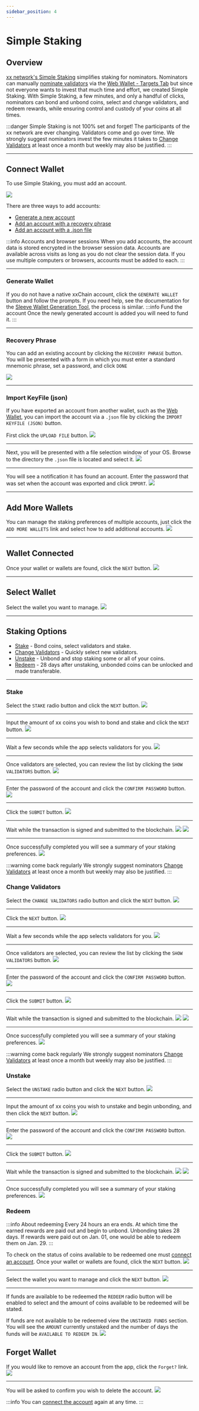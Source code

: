 ```yaml
---
sidebar_position: 4
---
```

# Simple Staking

## Overview
[xx network's Simple Staking](https://staking.xx.network) simplifies staking for nominators. Nominators can manually [nominate validators](webWallet/staking/nominate) via the [Web Wallet - Targets Tab](https://wallet.xx.network/#/staking/targets) but since not everyone wants to invest that much time and effort, we created Simple Staking. With Simple Staking, a few minutes, and only a handful of clicks, nominators can bond and unbond coins, select and change validators, and redeem rewards, while ensuring control and custody of your coins at all times.

:::danger Simple Staking is not 100% set and forget!
The participants of the xx network are ever changing. Validators come and go over time. We strongly suggest nominators invest the few minutes it takes to [Change Validators](#change-validators) at least once a month but weekly may also be justified.
:::
***
## Connect Wallet

To use Simple Staking, you must add an account.

![](@site/static/img/simple-staking/landing-no-wallet.png)

There are three ways to add accounts:
 * [Generate a new account](#generate-wallet)
 * [Add an account with a recovery phrase](#recovery-phrase)
 * [Add an account with a .json file](#import-keyfile-json)

:::info Accounts and browser sessions
When you add accounts, the account data is stored encrypted in the browser session data. Accounts are available across visits as long as you do not clear the session data. If you use multiple computers or browsers, accounts must be added to each.
:::
***
### Generate Wallet

If you do not have a native xxChain account, click the `GENERATE WALLET` button and follow the prompts. If you need help, see the documentation for the [Sleeve Wallet Generation Tool](sleeve), the process is similar. 
:::info Fund the account
Once the newly generated account is added you will need to fund it.
:::
***
### Recovery Phrase

You can add an existing account by clicking the `RECOVERY PHRASE` button. You will be presented with a form in which you must enter a standard mnemonic phrase, set a password, and click `DONE`

![](@site/static/img/simple-staking/connect-recovery-phrase.png)
***
### Import KeyFile (json)

If you have exported an account from another wallet, such as the [Web Wallet](https://wallet.xx.network/#/accounts), you can import the account via a `.json` file by clicking the `IMPORT KEYFILE (JSON)` button.

First click the `UPLOAD FILE` button.
![](@site/static/img/simple-staking/connect-import.png)
***
Next, you will be presented with a file selection window of your OS. Browse to the directory the `.json` file is located and select it.
![](@site/static/img/simple-staking/connect-import-select-json.png)
***
You will see a notification it has found an account. Enter the password that was set when the account was exported and click `IMPORT`.
![](@site/static/img/simple-staking/connect-import-found.png)
***
## Add More Wallets

You can manage the staking preferences of multiple accounts, just click the `ADD MORE WALLETS` link and select how to add additional accounts.
![](@site/static/img/simple-staking/connect-add-more-wallets.png)
***

## Wallet Connected

Once your wallet or wallets are found, click the `NEXT` button.
![](@site/static/img/simple-staking/connect-wallet-found.png)
***

## Select Wallet

Select the wallet you want to manage.
![](@site/static/img/simple-staking/select.png)
***

## Staking Options

 * [Stake](#stake) - Bond coins, select validators and stake.
 * [Change Validators](#change-validators) - Quickly select new validators.
 * [Unstake](#unstake) - Unbond and stop staking some or all of your coins. 
 * [Redeem](#redeem) - 28 days after unstaking, unbonded coins can be unlocked and made transferable.
***
### Stake

Select the `STAKE` radio button and click the `NEXT` button.
![](@site/static/img/simple-staking/staking-options-stake.png)
***
Input the amount of xx coins you wish to bond and stake and click the `NEXT` button.
![](@site/static/img/simple-staking/input-amount.png)
***
Wait a few seconds while the app selects validators for you.
![](@site/static/img/simple-staking/nominate-selecting.png)
***
Once validators are selected, you can review the list by clicking the `SHOW VALIDATORS` button.
![](@site/static/img/simple-staking/nominate-show.png)
***
Enter the password of the account and click the `CONFIRM PASSWORD` button.
![](@site/static/img/simple-staking/nominate-confirm-password.png)
***
Click the `SUBMIT` button.
![](@site/static/img/simple-staking/nominate-submit.png)
***
Wait while the transaction is signed and submitted to the blockchain.
![](@site/static/img/simple-staking/sign.png)
![](@site/static/img/simple-staking/waiting.png)
***
Once successfully completed you will see a summary of your staking preferences.
![](@site/static/img/simple-staking/finish.png)

:::warning come back regularly
We strongly suggest nominators [Change Validators](#change-validators) at least once a month but weekly may also be justified.
:::

### Change Validators

Select the `CHANGE VALIDATORS` radio button and click the `NEXT` button.
![](@site/static/img/simple-staking/staking-options-change-01.png)
***
Click the `NEXT` button.
![](@site/static/img/simple-staking/staking-options-change-02.png)
***
Wait a few seconds while the app selects validators for you.
![](@site/static/img/simple-staking/nominate-selecting.png)
***
Once validators are selected, you can review the list by clicking the `SHOW VALIDATORS` button.
![](@site/static/img/simple-staking/nominate-show.png)
***
Enter the password of the account and click the `CONFIRM PASSWORD` button.
![](@site/static/img/simple-staking/nominate-confirm-password.png)
***
Click the `SUBMIT` button.
![](@site/static/img/simple-staking/nominate-submit.png)
***
Wait while the transaction is signed and submitted to the blockchain.
![](@site/static/img/simple-staking/sign.png)
![](@site/static/img/simple-staking/waiting.png)
***
Once successfully completed you will see a summary of your staking preferences.
![](@site/static/img/simple-staking/finish.png)

:::warning come back regularly
We strongly suggest nominators [Change Validators](#change-validators) at least once a month but weekly may also be justified.
:::

### Unstake

Select the `UNSTAKE` radio button and click the `NEXT` button.
![](@site/static/img/simple-staking/staking-options-unstake.png)
***
Input the amount of xx coins you wish to unstake and begin unbonding, and then click the `NEXT` button.
![](@site/static/img/simple-staking/input-amount-unstake.png)
***
Enter the password of the account and click the `CONFIRM PASSWORD` button.
![](@site/static/img/simple-staking/unstake-amount-confirm.png)
***
Click the `SUBMIT` button.
![](@site/static/img/simple-staking/unstake-submit.png)
***
Wait while the transaction is signed and submitted to the blockchain.
![](@site/static/img/simple-staking/sign.png)
![](@site/static/img/simple-staking/waiting.png)
***
Once successfully completed you will see a summary of your staking preferences.
![](@site/static/img/simple-staking/unstake-finish.png)

### Redeem

:::info About redeeming
Every 24 hours an era ends. At which time the earned rewards are paid out and begin to unbond. Unbonding takes 28 days. If rewards were paid out on Jan. 01, one would be able to redeem them on Jan. 29.
:::

To check on the status of coins available to be redeemed one must [connect an account](#connect-wallet).
Once your wallet or wallets are found, click the `NEXT` button.
![](@site/static/img/simple-staking/connect-wallet-found.png)
***
Select the wallet you want to manage and click the `NEXT` button.
![](@site/static/img/simple-staking/select.png)
***

If funds are available to be redeemed the `REDEEM` radio button will be enabled to select and the amount of coins available to be redeemed will be stated.

If funds are not available to be redeemed view the `UNSTAKED FUNDS` section. You will see the `AMOUNT` currently unstaked and the number of days the funds will be `AVAILABLE TO REDEEM IN`.
![](@site/static/img/simple-staking/staking-options-change-01.png)

## Forget Wallet

If you would like to remove an account from the app, click the `Forget?` link.
![](@site/static/img/simple-staking/connect-forget.png)
***
You will be asked to confirm you wish to delete the account.
![](@site/static/img/simple-staking/connect-forget-confirm.png)

:::info
You can [connect the account](#connect-wallet) again at any time.
:::